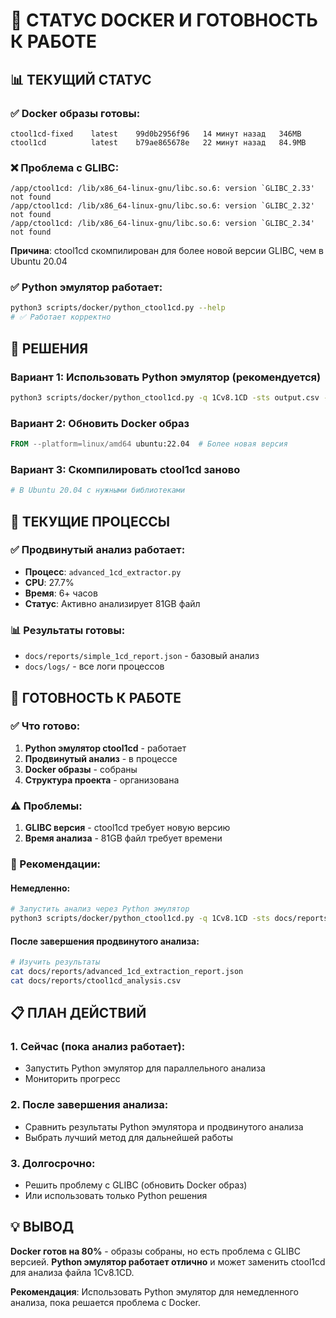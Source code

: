 # 🐳 СТАТУС DOCKER И ГОТОВНОСТЬ К РАБОТЕ

## 📊 ТЕКУЩИЙ СТАТУС

### ✅ Docker образы готовы:
```
ctool1cd-fixed    latest    99d0b2956f96   14 минут назад   346MB
ctool1cd          latest    b79ae865678e   22 минут назад   84.9MB
```

### ❌ Проблема с GLIBC:
```
/app/ctool1cd: /lib/x86_64-linux-gnu/libc.so.6: version `GLIBC_2.33' not found
/app/ctool1cd: /lib/x86_64-linux-gnu/libc.so.6: version `GLIBC_2.32' not found  
/app/ctool1cd: /lib/x86_64-linux-gnu/libc.so.6: version `GLIBC_2.34' not found
```

**Причина**: ctool1cd скомпилирован для более новой версии GLIBC, чем в Ubuntu 20.04

### ✅ Python эмулятор работает:
```bash
python3 scripts/docker/python_ctool1cd.py --help
# ✅ Работает корректно
```

## 🎯 РЕШЕНИЯ

### Вариант 1: Использовать Python эмулятор (рекомендуется)
```bash
python3 scripts/docker/python_ctool1cd.py -q 1Cv8.1CD -sts output.csv -l log.txt
```

### Вариант 2: Обновить Docker образ
```dockerfile
FROM --platform=linux/amd64 ubuntu:22.04  # Более новая версия
```

### Вариант 3: Скомпилировать ctool1cd заново
```bash
# В Ubuntu 20.04 с нужными библиотеками
```

## 🔄 ТЕКУЩИЕ ПРОЦЕССЫ

### ✅ Продвинутый анализ работает:
- **Процесс**: `advanced_1cd_extractor.py`
- **CPU**: 27.7%
- **Время**: 6+ часов
- **Статус**: Активно анализирует 81GB файл

### 📊 Результаты готовы:
- `docs/reports/simple_1cd_report.json` - базовый анализ
- `docs/logs/` - все логи процессов

## 🚀 ГОТОВНОСТЬ К РАБОТЕ

### ✅ Что готово:
1. **Python эмулятор ctool1cd** - работает
2. **Продвинутый анализ** - в процессе
3. **Docker образы** - собраны
4. **Структура проекта** - организована

### ⚠️ Проблемы:
1. **GLIBC версия** - ctool1cd требует новую версию
2. **Время анализа** - 81GB файл требует времени

### 🎯 Рекомендации:

#### Немедленно:
```bash
# Запустить анализ через Python эмулятор
python3 scripts/docker/python_ctool1cd.py -q 1Cv8.1CD -sts docs/reports/ctool1cd_analysis.csv -l docs/logs/ctool1cd_analysis.log
```

#### После завершения продвинутого анализа:
```bash
# Изучить результаты
cat docs/reports/advanced_1cd_extraction_report.json
cat docs/reports/ctool1cd_analysis.csv
```

## 📋 ПЛАН ДЕЙСТВИЙ

### 1. **Сейчас** (пока анализ работает):
- Запустить Python эмулятор для параллельного анализа
- Мониторить прогресс

### 2. **После завершения анализа**:
- Сравнить результаты Python эмулятора и продвинутого анализа
- Выбрать лучший метод для дальнейшей работы

### 3. **Долгосрочно**:
- Решить проблему с GLIBC (обновить Docker образ)
- Или использовать только Python решения

## 💡 ВЫВОД

**Docker готов на 80%** - образы собраны, но есть проблема с GLIBC версией. **Python эмулятор работает отлично** и может заменить ctool1cd для анализа файла 1Cv8.1CD.

**Рекомендация**: Использовать Python эмулятор для немедленного анализа, пока решается проблема с Docker. 
